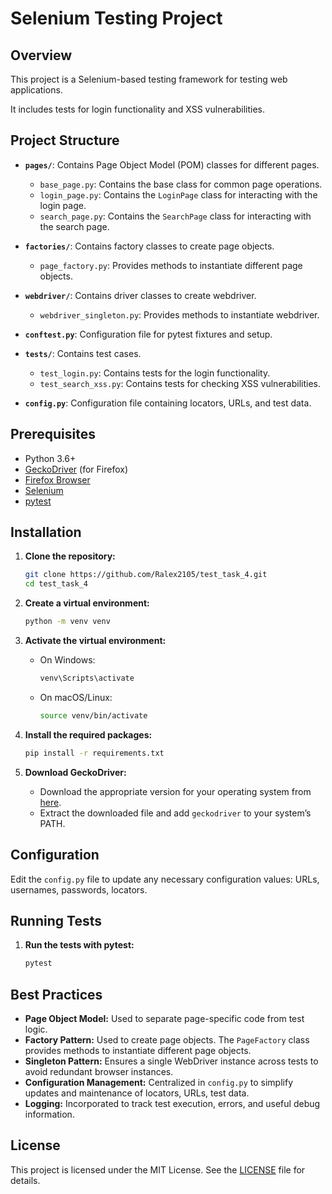 # Selenium Testing Project

## Overview

This project is a Selenium-based testing framework for testing web applications. 

It includes tests for login functionality and XSS vulnerabilities.

## Project Structure

- **`pages/`**: Contains Page Object Model (POM) classes for different pages.
  - `base_page.py`: Contains the base class for common page operations.
  - `login_page.py`: Contains the `LoginPage` class for interacting with the login page.
  - `search_page.py`: Contains the `SearchPage` class for interacting with the search page.
  
- **`factories/`**: Contains factory classes to create page objects.
  - `page_factory.py`: Provides methods to instantiate different page objects.

- **`webdriver/`**: Contains driver classes to create webdriver.
  - `webdriver_singleton.py`: Provides methods to instantiate webdriver.

- **`conftest.py`**: Configuration file for pytest fixtures and setup.

- **`tests/`**: Contains test cases.
  - `test_login.py`: Contains tests for the login functionality.
  - `test_search_xss.py`: Contains tests for checking XSS vulnerabilities.

- **`config.py`**: Configuration file containing locators, URLs, and test data.

## Prerequisites

- Python 3.6+
- [GeckoDriver](https://github.com/mozilla/geckodriver/releases) (for Firefox)
- [Firefox Browser](https://www.mozilla.org/en-US/firefox/new/)
- [Selenium](https://pypi.org/project/selenium/)
- [pytest](https://pypi.org/project/pytest/)

## Installation

1. **Clone the repository:**

   ```bash
   git clone https://github.com/Ralex2105/test_task_4.git
   cd test_task_4

2. **Create a virtual environment:**

   ```bash
   python -m venv venv

3. **Activate the virtual environment:**

   - On Windows:

     ```bash
     venv\Scripts\activate
     ```

   - On macOS/Linux:

     ```bash
     source venv/bin/activate
     ```

4. **Install the required packages:**

   ```bash
   pip install -r requirements.txt

5. **Download GeckoDriver:**
   - Download the appropriate version for your operating system from [here](https://github.com/mozilla/geckodriver/releases).
   - Extract the downloaded file and add `geckodriver` to your system’s PATH.

## Configuration

Edit the `config.py` file to update any necessary configuration values: URLs, usernames, passwords, locators.

## Running Tests

1. **Run the tests with pytest:**

   ```bash
   pytest

## Best Practices

- **Page Object Model:** Used to separate page-specific code from test logic.
- **Factory Pattern:** Used to create page objects. The `PageFactory` class provides methods to instantiate different page objects.
- **Singleton Pattern:** Ensures a single WebDriver instance across tests to avoid redundant browser instances.
- **Configuration Management:** Centralized in `config.py` to simplify updates and maintenance of locators, URLs, test data.
- **Logging:** Incorporated to track test execution, errors, and useful debug information.

## License
This project is licensed under the MIT License. See the [LICENSE](LICENSE) file for details.
